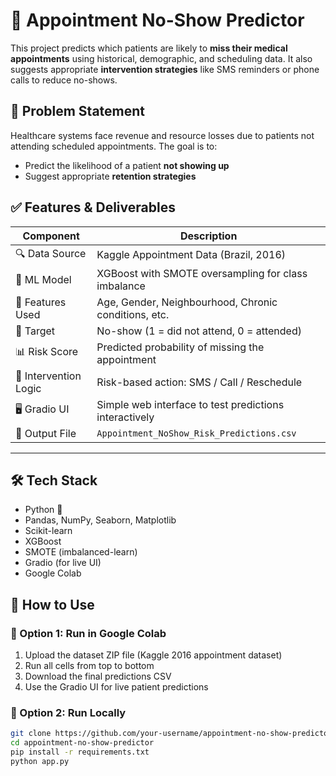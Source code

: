 # 📅 Appointment No-Show Predictor

This project predicts which patients are likely to **miss their medical appointments** using historical, demographic, and scheduling data. It also suggests appropriate **intervention strategies** like SMS reminders or phone calls to reduce no-shows.

## 🧠 Problem Statement

Healthcare systems face revenue and resource losses due to patients not attending scheduled appointments. The goal is to:
- Predict the likelihood of a patient **not showing up**
- Suggest appropriate **retention strategies**

## ✅ Features & Deliverables

| Component               | Description                                               |
|------------------------|-----------------------------------------------------------|
| 🔍 Data Source          | Kaggle Appointment Data (Brazil, 2016)                    |
| 🔬 ML Model             | XGBoost with SMOTE oversampling for class imbalance       |
| 🧾 Features Used        | Age, Gender, Neighbourhood, Chronic conditions, etc.      |
| 🎯 Target               | No-show (1 = did not attend, 0 = attended)                |
| 📊 Risk Score           | Predicted probability of missing the appointment          |
| 📣 Intervention Logic   | Risk-based action: SMS / Call / Reschedule                |
| 🖥️ Gradio UI            | Simple web interface to test predictions interactively     |
| 📁 Output File          | `Appointment_NoShow_Risk_Predictions.csv`                |

---

## 🛠️ Tech Stack

- Python 🐍
- Pandas, NumPy, Seaborn, Matplotlib
- Scikit-learn
- XGBoost
- SMOTE (imbalanced-learn)
- Gradio (for live UI)
- Google Colab

## 🚀 How to Use

### 🔗 Option 1: Run in Google Colab
1. Upload the dataset ZIP file (Kaggle 2016 appointment dataset)
2. Run all cells from top to bottom
3. Download the final predictions CSV
4. Use the Gradio UI for live patient predictions

### 🔗 Option 2: Run Locally
```bash
git clone https://github.com/your-username/appointment-no-show-predictor.git
cd appointment-no-show-predictor
pip install -r requirements.txt
python app.py
